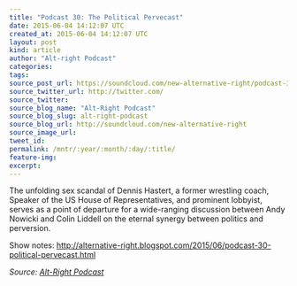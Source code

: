 ```yaml
---
title: "Podcast 30: The Political Pervecast"
date: 2015-06-04 14:12:07 UTC
created_at: 2015-06-04 14:12:07 UTC
layout: post
kind: article
author: "Alt-right Podcast"
categories: 
tags: 
source_post_url: https://soundcloud.com/new-alternative-right/podcast-30-the-political-pervecast
source_twitter_url: http://twitter.com/
source_twitter: 
source_blog_name: "Alt-Right Podcast"
source_blog_slug: alt-right-podcast
source_blog_url: http://soundcloud.com/new-alternative-right
source_image_url: 
tweet_id:
permalink: /mntr/:year/:month/:day/:title/
feature-img: 
excerpt:
---
```

The unfolding sex scandal of Dennis Hastert, a former wrestling coach, Speaker of the US House of Representatives, and prominent lobbyist, serves as a point of departure for a wide-ranging discussion between Andy Nowicki and Colin Liddell on the eternal synergy between politics and perversion.

Show notes: http://alternative-right.blogspot.com/2015/06/podcast-30-political-pervecast.html<div class="">
    <i>Source: <a href="http://soundcloud.com/new-alternative-right">Alt-Right Podcast</a></i>
</div>
